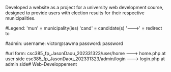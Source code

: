 Developed a website as a project for a university web development course, designed to provide users with election results for their respective municipalities. 

#Legend:
    'mun' = municipality(ies)
    'cand' = candidate(s)
    '--->' = redirect to

#admin:
    username: victor@sawma
    password: password

#url form:
    csc385_fp_JasonDaou_202331323/user/home ---> home.php at user side
    csc385_fp_JasonDaou_202331323/admin/login ---> login.php at admin side# Web-Developpement
